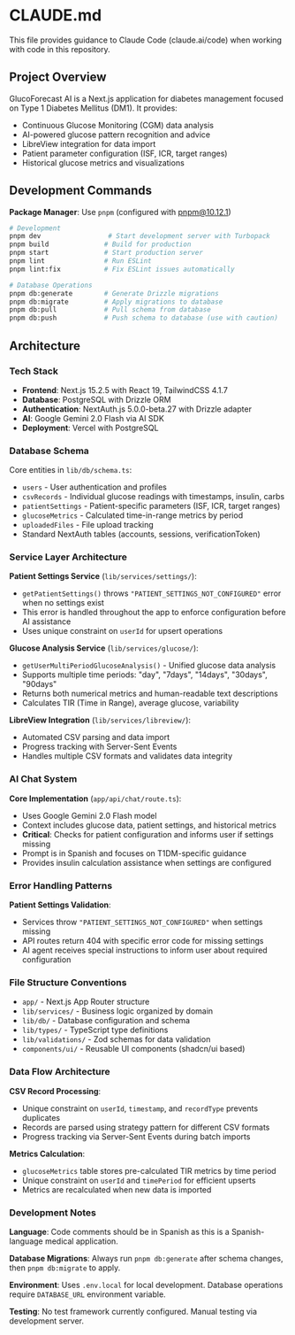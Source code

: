 # CLAUDE.md

This file provides guidance to Claude Code (claude.ai/code) when working with code in this repository.

## Project Overview

GlucoForecast AI is a Next.js application for diabetes management focused on Type 1 Diabetes Mellitus (DM1). It
provides:

- Continuous Glucose Monitoring (CGM) data analysis
- AI-powered glucose pattern recognition and advice
- LibreView integration for data import
- Patient parameter configuration (ISF, ICR, target ranges)
- Historical glucose metrics and visualizations

## Development Commands

**Package Manager**: Use `pnpm` (configured with pnpm@10.12.1)

```bash
# Development
pnpm dev                 # Start development server with Turbopack
pnpm build              # Build for production
pnpm start              # Start production server
pnpm lint               # Run ESLint
pnpm lint:fix           # Fix ESLint issues automatically

# Database Operations
pnpm db:generate        # Generate Drizzle migrations
pnpm db:migrate         # Apply migrations to database
pnpm db:pull            # Pull schema from database
pnpm db:push            # Push schema to database (use with caution)
```

## Architecture

### Tech Stack

- **Frontend**: Next.js 15.2.5 with React 19, TailwindCSS 4.1.7
- **Database**: PostgreSQL with Drizzle ORM
- **Authentication**: NextAuth.js 5.0.0-beta.27 with Drizzle adapter
- **AI**: Google Gemini 2.0 Flash via AI SDK
- **Deployment**: Vercel with PostgreSQL

### Database Schema

Core entities in `lib/db/schema.ts`:

- `users` - User authentication and profiles
- `csvRecords` - Individual glucose readings with timestamps, insulin, carbs
- `patientSettings` - Patient-specific parameters (ISF, ICR, target ranges)
- `glucoseMetrics` - Calculated time-in-range metrics by period
- `uploadedFiles` - File upload tracking
- Standard NextAuth tables (accounts, sessions, verificationToken)

### Service Layer Architecture

**Patient Settings Service** (`lib/services/settings/`):

- `getPatientSettings()` throws `"PATIENT_SETTINGS_NOT_CONFIGURED"` error when no settings exist
- This error is handled throughout the app to enforce configuration before AI assistance
- Uses unique constraint on `userId` for upsert operations

**Glucose Analysis Service** (`lib/services/glucose/`):

- `getUserMultiPeriodGlucoseAnalysis()` - Unified glucose data analysis
- Supports multiple time periods: "day", "7days", "14days", "30days", "90days"
- Returns both numerical metrics and human-readable text descriptions
- Calculates TIR (Time in Range), average glucose, variability

**LibreView Integration** (`lib/services/libreview/`):

- Automated CSV parsing and data import
- Progress tracking with Server-Sent Events
- Handles multiple CSV formats and validates data integrity

### AI Chat System

**Core Implementation** (`app/api/chat/route.ts`):

- Uses Google Gemini 2.0 Flash model
- Context includes glucose data, patient settings, and historical metrics
- **Critical**: Checks for patient configuration and informs user if settings missing
- Prompt is in Spanish and focuses on T1DM-specific guidance
- Provides insulin calculation assistance when settings are configured

### Error Handling Patterns

**Patient Settings Validation**:

- Services throw `"PATIENT_SETTINGS_NOT_CONFIGURED"` when settings missing
- API routes return 404 with specific error code for missing settings
- AI agent receives special instructions to inform user about required configuration

### File Structure Conventions

- `app/` - Next.js App Router structure
- `lib/services/` - Business logic organized by domain
- `lib/db/` - Database configuration and schema
- `lib/types/` - TypeScript type definitions
- `lib/validations/` - Zod schemas for data validation
- `components/ui/` - Reusable UI components (shadcn/ui based)

### Data Flow Architecture

**CSV Record Processing**:
- Unique constraint on `userId`, `timestamp`, and `recordType` prevents duplicates
- Records are parsed using strategy pattern for different CSV formats
- Progress tracking via Server-Sent Events during batch imports

**Metrics Calculation**:
- `glucoseMetrics` table stores pre-calculated TIR metrics by time period
- Unique constraint on `userId` and `timePeriod` for efficient upserts
- Metrics are recalculated when new data is imported

### Development Notes

**Language**: Code comments should be in Spanish as this is a Spanish-language medical application.

**Database Migrations**: Always run `pnpm db:generate` after schema changes, then `pnpm db:migrate` to apply.

**Environment**: Uses `.env.local` for local development. Database operations require `DATABASE_URL` environment variable.

**Testing**: No test framework currently configured. Manual testing via development server.